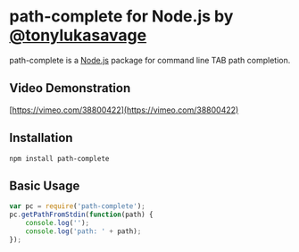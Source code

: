 # path-complete for Node.js by [@tonylukasavage](https://twitter.com/#!/tonylukasavage)

path-complete is a [Node.js](http://nodejs.org/) package for command line TAB path completion. 

## Video Demonstration

[https://vimeo.com/38800422](https://vimeo.com/38800422)

## Installation

`npm install path-complete`

## Basic Usage

```javascript
var pc = require('path-complete');
pc.getPathFromStdin(function(path) {
	console.log('');
	console.log('path: ' + path);
});
```